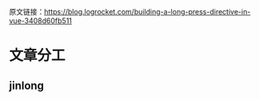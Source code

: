 原文链接：https://blog.logrocket.com/building-a-long-press-directive-in-vue-3408d60fb511

# 文章分工

## jinlong

